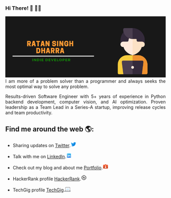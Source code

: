 ### Hi There! 👋 👨‍💻

<img src="https://raw.githubusercontent.com/ratansingh98/ratansingh98/master/image.png" alt="banner that says Ratan Singh - Indie Developer">

<div style="text-align: justify"> 
I am more of a problem solver than a programmer and always seeks the most optimal way to solve any problem.
 
Results-driven Software Engineer with 5+ years of experience in Python backend development, computer vision, and AI optimization. Proven leadership as a Team Lead in a Series-A startup, improving release cycles and team productivity.

 </div>

## Find me around the web 🌎:
- Sharing updates on <a href="https://twitter.com/Ratan_Singh98"> Twitter</a>.<img src="https://raw.githubusercontent.com/ratansingh98/ratansingh98/master/icons/twitter.png" height="18px" alt="Twitter Icon">
  
- Talk with me on <a href="https://rsdharra.com/">LinkedIn</a>.<img src="https://raw.githubusercontent.com/ratansingh98/ratansingh98/master/icons/linkedin.png" height="18px" alt="LinkedIn Icon">
  
- Check out my blog and about me <a href="https://grandmaster.dev/">Portfolio</a>.<img src="https://raw.githubusercontent.com/ratansingh98/ratansingh98/master/icons//portfolio.png" height="18px" alt="Portfolio Icon">
  
- HackerRank profile <a href="https://www.hackerrank.com/ratan_singh98"> HackerRank</a>.<img src="https://raw.githubusercontent.com/ratansingh98/ratansingh98/master/icons/hackerrank.png" height="18px" alt="Hacker Rank Icon">
  
- TechGig profile <a href="https://www.techgig.com/ratansingh30"> TechGig</a>.<img src="https://raw.githubusercontent.com/ratansingh98/ratansingh98/master/icons/techgig.png" height="18px" alt="TechGig Icon">

